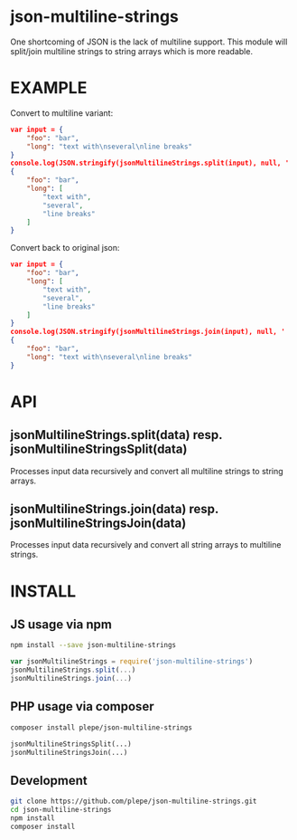 # json-multiline-strings
One shortcoming of JSON is the lack of multiline support. This module will split/join multiline strings to string arrays which is more readable.

# EXAMPLE
Convert to multiline variant:
```json
var input = {
    "foo": "bar",
    "long": "text with\nseveral\nline breaks"
}
console.log(JSON.stringify(jsonMultilineStrings.split(input), null, '    '))
{
    "foo": "bar",
    "long": [
        "text with",
        "several",
        "line breaks"
    ]
}
```

Convert back to original json:
```json
var input = {
    "foo": "bar",
    "long": [
        "text with",
        "several",
        "line breaks"
    ]
}
console.log(JSON.stringify(jsonMultilineStrings.join(input), null, '    '))
{
    "foo": "bar",
    "long": "text with\nseveral\nline breaks"
}
```

# API
## jsonMultilineStrings.split(data) resp. jsonMultilineStringsSplit(data)
Processes input data recursively and convert all multiline strings to string arrays.

## jsonMultilineStrings.join(data) resp. jsonMultilineStringsJoin(data)
Processes input data recursively and convert all string arrays to multiline strings.

# INSTALL
## JS usage via npm
```sh
npm install --save json-multiline-strings
```

```js
var jsonMultilineStrings = require('json-multiline-strings')
jsonMultilineStrings.split(...)
jsonMultilineStrings.join(...)
```

## PHP usage via composer
```sh
composer install plepe/json-multiline-strings
```

```php
jsonMultilineStringsSplit(...)
jsonMultilineStringsJoin(...)
```

## Development
```sh
git clone https://github.com/plepe/json-multiline-strings.git
cd json-multiline-strings
npm install
composer install
```
